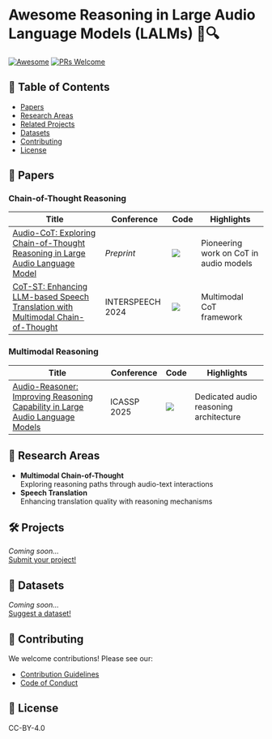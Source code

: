 # Awesome Reasoning in Large Audio Language Models (LALMs) 📢🔍

[![Awesome](https://cdn.rawgit.com/sindresorhus/awesome/d7305f38d29fed78fa85652e3a63e154dd8e8829/media/badge.svg)](https://github.com/yourusername/Awesome-Reasoning-LALMs)
[![PRs Welcome](https://img.shields.io/badge/PRs-welcome-brightgreen.svg)](CONTRIBUTING.md)

## 📑 Table of Contents
- [Papers](#-papers)
- [Research Areas](#-research-areas)
- [Related Projects](#-projects)
- [Datasets](#-datasets)
- [Contributing](#-contributing)
- [License](#-license)

## 📜 Papers

### Chain-of-Thought Reasoning
| Title | Conference | Code | Highlights |
|-------|-----------|------|------------|
| [Audio-CoT: Exploring Chain-of-Thought Reasoning in Large Audio Language Model](https://arxiv.org/pdf/2501.07246) | *Preprint* | [![][github-icon]](link) | Pioneering work on CoT in audio models |
| [CoT-ST: Enhancing LLM-based Speech Translation with Multimodal Chain-of-Thought](https://arxiv.org/pdf/2409.19510) | INTERSPEECH 2024 | [![][github-icon]](link) | Multimodal CoT framework |

### Multimodal Reasoning
| Title | Conference | Code | Highlights |
|-------|-----------|------|------------|
| [Audio-Reasoner: Improving Reasoning Capability in Large Audio Language Models](https://arxiv.org/pdf/2503.02318) | ICASSP 2025 | [![][github-icon]](link) | Dedicated audio reasoning architecture |

## 🔬 Research Areas
- **Multimodal Chain-of-Thought**  
  Exploring reasoning paths through audio-text interactions
- **Speech Translation**  
  Enhancing translation quality with reasoning mechanisms

## 🛠️ Projects
*Coming soon...*  
[Submit your project!](CONTRIBUTING.md)

## 📂 Datasets
*Coming soon...*  
[Suggest a dataset!](CONTRIBUTING.md)

## 🤝 Contributing
We welcome contributions! Please see our:
- [Contribution Guidelines](CONTRIBUTING.md)
- [Code of Conduct](CODE_OF_CONDUCT.md)

## 📃 License
CC-BY-4.0

[github-icon]: https://img.shields.io/badge/GitHub-181717.svg?style=flat&logo=GitHub
